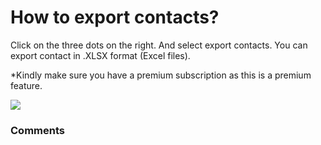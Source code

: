 # How to export contacts?

<p class="no-margin">Click on the three dots on the right. And select export contacts. You can export contact in .XLSX format (Excel files).</p>
<p class="no-margin"></p>
<p class="no-margin">*Kindly make sure you have a premium subscription as this is a premium feature.</p>
<p class="no-margin"></p>
<div class="intercom-container"><img src="https://teams-pro.intercom-attachments-1.com/i/o/664842180/1c1b4f5995ab37ee47f3c5a5/how_to_export_contacts.png"></div>

### Comments

<Commentaire />